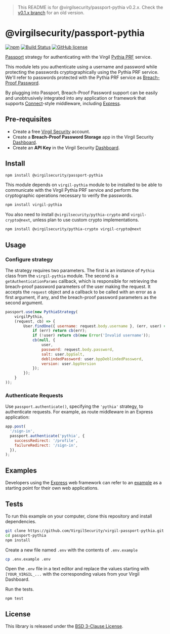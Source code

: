 > This README is for @virgilsecurity/passport-pythia v0.2.x. Check the [v0.1.x branch](https://github.com/VirgilSecurity/virgil-passport-pythia/tree/v0.1.x) for an old version.

# @virgilsecurity/passport-pythia
[![npm](https://img.shields.io/npm/v/@virgilsecurity/passport-pythia.svg)](https://www.npmjs.com/package/@virgilsecurity/passport-pythia)
[![Build Status](https://img.shields.io/travis/VirgilSecurity/virgil-passport-pythia.svg)](https://travis-ci.org/VirgilSecurity/virgil-passport-pythia)
[![GitHub license](https://img.shields.io/badge/license-BSD%203--Clause-blue.svg)](https://github.com/VirgilSecurity/virgil-passport-pythia/blob/master/LICENSE)

[Passport](http://www.passportjs.org/) strategy for authenticating with the Virgil [Pythia PRF](https://eprint.iacr.org/2015/644.pdf) service.

This module lets you authenticate using a username and password while protecting the passwords cryptographically using the Pythia PRF service. We'll refer to passwords protected with the Pythia PRF service as [Breach-Proof Password](https://developer.virgilsecurity.com/docs/go/use-cases/v1/breach-proof-password).

By plugging into Passport, Breach-Proof Password support can be easily and unobtrusively
integrated into any application or framework that supports
[Connect](http://www.senchalabs.org/connect/)-style middleware, including
[Express](http://expressjs.com/).

## Pre-requisites

* Create a free [Virgil Security](https://dashboard.virgilsecurity.com/) account.
* Create a **Breach-Proof Password Storage** app in the Virgil Security [Dashboard](https://dashboard.virgilsecurity.com/apps/new).
* Create an **API Key** in the Virgil Security [Dashboard](https://dashboard.virgilsecurity.com/api-keys).

## Install

```sh
npm install @virgilsecurity/passport-pythia
```

This module depends on `virgil-pythia` module to be installed to be able to communicate with the Virgil Pythia PRF service and perform the cryptographic operations necessary to verify the passwords.

```sh
npm install virgil-pythia
```

You also need to install `@virgilsecurity/pythia-crypto` and `virgil-crypto@next`, unless plan to use custom crypto implementations.

```sh
npm install @virgilsecurity/pythia-crypto virgil-crypto@next
```

## Usage

### Configure strategy

The strategy requires two parameters. The first is an instance of `Pythia` class from the `virgil-pythia` module. The second is a `getAuthenticationParams` callback, which is responsible for retrieving the breach-proof password parameters of the user making the request. It accepts the `request` object and a callback to be called with an error as a first argument, if any, and the breach-proof password parameters as the second argument.

```javascript
passport.use(new PythiaStrategy(
    virgilPythia,
    (request, cb) => {
        User.findOne({ username: request.body.username }, (err, user) => {
            if (err) return cb(err);
            if (!user) return cb(new Error('Invalid username'));
            cb(null, {
                user,
                password: request.body.password,
                salt: user.bppSalt,
                deblindedPassword: user.bppDeblindedPassword,
                version: user.bppVersion
            });
        });
    }
));
```

### Authenticate Requests

Use `passport.authenticate()`, specifying the `'pythia'` strategy, to authenticate requests.
For example, as route middleware in an Express application:

```javascript
app.post(
  '/sign-in',
  passport.authenticate('pythia', {
    successRedirect: '/profile',
    failureRedirect: '/sign-in',
  }),
);
```

## Examples

Developers using the [Express](http://expressjs.com/) web framework can refer to an [example](./example) as a starting point for their own web applications.

## Tests

To run this example on your computer, clone this repository and install dependencies.

```sh
git clone https://github.com/VirgilSecurity/virgil-passport-pythia.git
cd passport-pythia
npm install
```

Create a new file named `.env` with the contents of `.env.example`

```sh
cp .env.example .env
```

Open the `.env` file in a text editor and replace the values starting with `[YOUR_VIRGIL_...` with the corresponding values from your Virgil Dashboard.

Run the tests.

```
npm test
```

## License

This library is released under the [BSD 3-Clause License](LICENSE).
